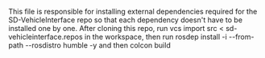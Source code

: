 This file is responsible for installing external dependencies required for the SD-VehicleInterface repo so that each dependency doesn't have to be installed one by one.
After cloning this repo, run vcs import src < sd-vehicleinterface.repos in the workspace, then run rosdep install -i --from-path <src-name> --rosdistro humble -y and then colcon build

